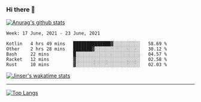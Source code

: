 ### Hi there 👋

[![Anurag's github stats](https://github-readme-stats.vercel.app/api?username=jinserrr&show_icons=true)](https://github.com/anuraghazra/github-readme-stats)


<!--START_SECTION:waka-->
```text
Week: 17 June, 2021 - 23 June, 2021

Kotlin   4 hrs 49 mins   ██████████████▓░░░░░░░░░░   58.69 % 
Other    2 hrs 28 mins   ███████▓░░░░░░░░░░░░░░░░░   30.12 % 
Bash     22 mins         █░░░░░░░░░░░░░░░░░░░░░░░░   04.57 % 
Racket   12 mins         ▓░░░░░░░░░░░░░░░░░░░░░░░░   02.58 % 
Rust     10 mins         ▓░░░░░░░░░░░░░░░░░░░░░░░░   02.03 % 
```
<!--END_SECTION:waka-->

[![Jinser's wakatime stats](https://github-readme-stats.vercel.app/api/wakatime?username=jinser)](https://github.com/anuraghazra/github-readme-stats)

***

[![Top Langs](https://github-readme-stats.vercel.app/api/top-langs/?username=jinserrr)](https://github.com/anuraghazra/github-readme-stats)
